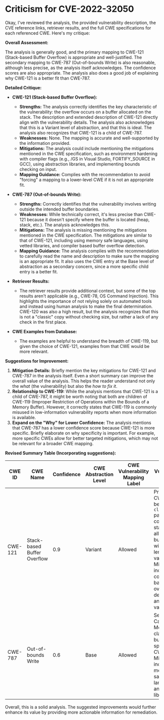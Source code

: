 # Criticism for CVE-2022-32050

Okay, I've reviewed the analysis, the provided vulnerability description, the CVE reference links, retriever results, and the full CWE specifications for each referenced CWE. Here's my critique:

**Overall Assessment:**

The analysis is generally good, and the primary mapping to CWE-121 (Stack-based Buffer Overflow) is appropriate and well-justified. The secondary mapping to CWE-787 (Out-of-bounds Write) is also reasonable, although less precise, as the analysis itself acknowledges. The confidence scores are also appropriate. The analysis also does a good job of explaining why CWE-121 is a better fit than CWE-787.

**Detailed Critique:**

*   **CWE-121 (Stack-based Buffer Overflow):**
    *   **Strengths:** The analysis correctly identifies the key characteristic of the vulnerability: the overflow occurs on a buffer allocated on the stack. The description and extended description of CWE-121 directly align with the vulnerability details. The analysis also acknowledges that this is a Variant level of abstraction, and that this is ideal. The analysis also recognizes that CWE-121 is a child of CWE-787.
    *   **Weaknesses:** None. The mapping is accurate and well-supported by the information provided.
    *   **Mitigations:** The analysis could include mentioning the mitigations mentioned in the CWE specification, such as environment hardening with compiler flags (e.g., /GS in Visual Studio, FORTIFY_SOURCE in GCC), using abstraction libraries, and implementing bounds checking on input.
    *   **Mapping Guidance:** Complies with the recommendation to avoid "forcing" a mapping to a lower-level CWE if it is not an appropriate fit.

*   **CWE-787 (Out-of-bounds Write):**
    *   **Strengths:** Correctly identifies that the vulnerability involves writing outside the intended buffer boundaries.
    *   **Weaknesses:** While technically correct, it's less precise than CWE-121 because it doesn't specify where the buffer is located (heap, stack, etc.). The analysis acknowledges this.
    *   **Mitigations:** The analysis is missing mentioning the mitigations mentioned in the CWE specification. The mitigations are similar to that of CWE-121, including using memory safe languages, using vetted libraries, and compiler based buffer overflow detection.
    *   **Mapping Guidance:** The analysis complies with the recommendation to carefully read the name and description to make sure the mapping is an appropriate fit. It also uses the CWE entry at the Base level of abstraction as a secondary concern, since a more specific child entry is a better fit.

*   **Retriever Results:**
    *   The retriever results provide additional context, but some of the top results aren't applicable (e.g., CWE-78, OS Command Injection). This highlights the importance of not relying solely on automated tools and instead using human analysis to make the final determination. CWE-120 was also a high result, but the analysis recognizes that this is not a "classic" copy without checking size, but rather a lack of any check in the first place.

*   **CWE Examples from Database:**
    * The examples are helpful to understand the breadth of CWE-119, but given the choice of CWE-121, examples from that CWE would be more relevant.

**Suggestions for Improvement:**

1.  **Mitigation Details:** Briefly mention the key mitigations for CWE-121 and CWE-787 in the analysis itself. Even a short summary can improve the overall value of the analysis. This helps the reader understand not only the *what* (the vulnerability) but also the *how to fix it*.
2.  **Relationship to CWE-119:** While the analysis mentions that CWE-121 is a child of CWE-787, it might be worth noting that both are children of CWE-119 (Improper Restriction of Operations within the Bounds of a Memory Buffer). However, it correctly states that CWE-119 is commonly misused in low-information vulnerability reports when more information is available.
3.  **Expand on the "Why" for Lower Confidence:** The analysis mentions that CWE-787 has a lower confidence score because CWE-121 is more specific. Briefly elaborate on why specificity is important. For example, more specific CWEs allow for better targeted mitigations, which may not be relevant for a broader CWE mapping.

**Revised Summary Table (Incorporating suggestions):**

| CWE ID | CWE Name | Confidence | CWE Abstraction Level | CWE Vulnerability Mapping Label | CWE-Vulnerability Mapping Notes |
|---|---|---|---|---|---|
| CWE-121 | Stack-based Buffer Overflow | 0.9 | Variant | Allowed | Primary CWE. Occurs because the `cloneMac` parameter is copied to a stack-allocated buffer without length validation. Mitigations include compiler-based buffer overflow detection and input validation. |
| CWE-787 | Out-of-bounds Write | 0.6 | Base | Allowed | Secondary Candidate. More general classification, but less specific than CWE-121. Mitigations include using memory-safe languages and vetted libraries. |

Overall, this is a solid analysis. The suggested improvements would further enhance its value by providing more actionable information for remediation.